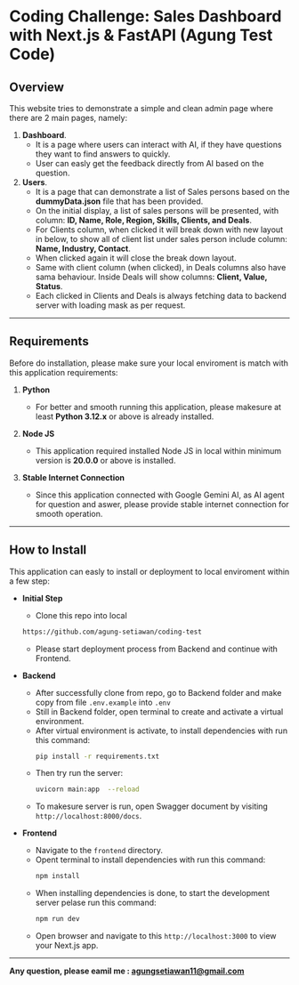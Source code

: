 # Coding Challenge: Sales Dashboard with Next.js & FastAPI (Agung Test Code)

## Overview
This website tries to demonstrate a simple and clean admin page where there are 2 main pages, namely:
1. **Dashboard**.
   - It is a page where users can interact with AI, if they have questions they want to find answers to quickly.
   - User can easly get the feedback directly from AI based on the question.
2. **Users**.
   - It is a page that can demonstrate a list of Sales persons based on the **dummyData.json** file that has been provided.
   - On the initial display, a list of sales persons will be presented, with column: **ID, Name, Role, Region, Skills, Clients, and Deals**.
   - For Clients column, when clicked it will break down with new layout in below, to show all of client list under sales person include column: **Name, Industry, Contact**.
   - When clicked again it will close the break down layout.
   - Same with client column (when clicked), in Deals columns also have sama behaviour. Inside Deals will show columns: **Client, Value, Status**.
   - Each clicked in Clients and Deals is always fetching data to backend server with loading mask as per request.

---

## Requirements
Before do installation, please make sure your local enviroment is match with this application requirements:

1. **Python**
   - For better and smooth running this application, please makesure at least **Python 3.12.x** or above is already installed.
   
2. **Node JS**
   - This application required installed Node JS in local within minimum version is **20.0.0** or above is installed.

3. **Stable Internet Connection**
   - Since this application connected with Google Gemini AI, as AI agent for question and aswer, please provide stable internet connection for smooth operation.

---

## How to Install

This application can easly to install or deployment to local enviroment within a few step:

- **Initial Step**
   - Clone this repo into local
   ```bash
   https://github.com/agung-setiawan/coding-test
   ```
   - Please start deployment process from Backend and continue with Frontend.

- **Backend**
   - After successfully clone from repo, go to Backend folder and make copy from file ``.env.example`` into ``.env``
   - Still in Backend folder, open terminal to create and activate a virtual environment.
   - After virtual environment is activate, to install dependencies with run this command:  
     ```bash 
     pip install -r requirements.txt
     ```
   - Then try run the server:  
     ```bash
     uvicorn main:app  --reload
     ```  
   - To makesure server is run, open Swagger document by visiting `http://localhost:8000/docs`.

- **Frontend**
   - Navigate to the `frontend` directory.  
   - Opent terminal to install dependencies with run this command:  
     ```bash
     npm install
     ```  
   - When installing dependencies is done, to start the development server pelase run this command:
     ```bash
     npm run dev
     ```  
   - Open browser and navigate to this `http://localhost:3000` to view your Next.js app.

---

**Any question, please eamil me : agungsetiawan11@gmail.com**